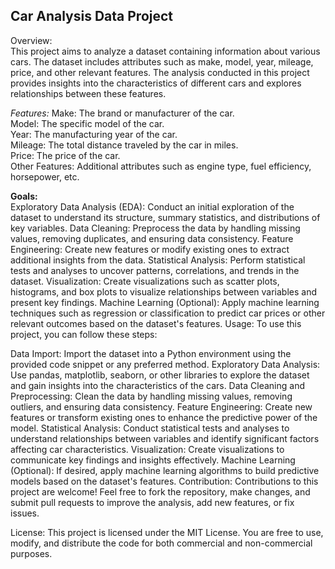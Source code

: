 ## **Car Analysis Data Project**



Overview:
<br />
This project aims to analyze a dataset containing information about various cars. The dataset includes attributes such as make, model, year, mileage, price, and other relevant features. The analysis conducted in this project provides insights into the characteristics of different cars and explores relationships between these features.
<br />

*Features:*
Make: The brand or manufacturer of the car.
<br />
Model: The specific model of the car.
<br />
Year: The manufacturing year of the car.
<br />
Mileage: The total distance traveled by the car in miles.
<br />
Price: The price of the car.
<br />
Other Features: Additional attributes such as engine type, fuel efficiency, horsepower, etc.
<br />

**Goals:**
<br />
Exploratory Data Analysis (EDA): Conduct an initial exploration of the dataset to understand its structure, summary statistics, and distributions of key variables.
Data Cleaning: Preprocess the data by handling missing values, removing duplicates, and ensuring data consistency.
Feature Engineering: Create new features or modify existing ones to extract additional insights from the data.
Statistical Analysis: Perform statistical tests and analyses to uncover patterns, correlations, and trends in the dataset.
Visualization: Create visualizations such as scatter plots, histograms, and box plots to visualize relationships between variables and present key findings.
Machine Learning (Optional): Apply machine learning techniques such as regression or classification to predict car prices or other relevant outcomes based on the dataset's features.
Usage:
To use this project, you can follow these steps:

Data Import: Import the dataset into a Python environment using the provided code snippet or any preferred method.
Exploratory Data Analysis: Use pandas, matplotlib, seaborn, or other libraries to explore the dataset and gain insights into the characteristics of the cars.
Data Cleaning and Preprocessing: Clean the data by handling missing values, removing outliers, and ensuring data consistency.
Feature Engineering: Create new features or transform existing ones to enhance the predictive power of the model.
Statistical Analysis: Conduct statistical tests and analyses to understand relationships between variables and identify significant factors affecting car characteristics.
Visualization: Create visualizations to communicate key findings and insights effectively.
Machine Learning (Optional): If desired, apply machine learning algorithms to build predictive models based on the dataset's features.
Contribution:
Contributions to this project are welcome! Feel free to fork the repository, make changes, and submit pull requests to improve the analysis, add new features, or fix issues.

License:
This project is licensed under the MIT License. You are free to use, modify, and distribute the code for both commercial and non-commercial purposes.
